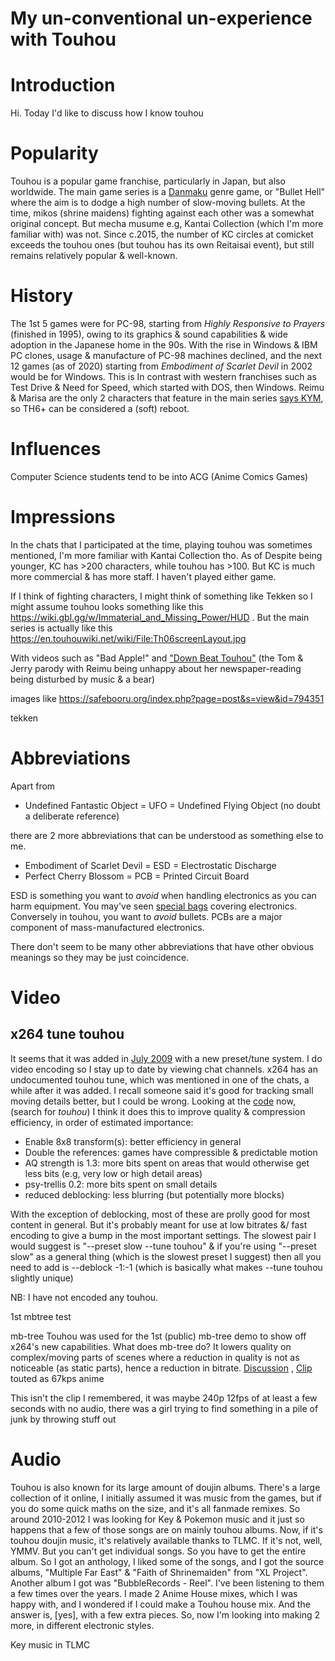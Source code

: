 # My un-conventional un-experience with Touhou

Introduction
===
Hi. Today I'd like to discuss how I know touhou

Popularity
===
Touhou is a popular game franchise, particularly in Japan, but also worldwide. The main game series is a [Danmaku](https://en.touhouwiki.net/wiki/Danmaku) genre game, or "Bullet Hell" where the aim is to dodge a high number of slow-moving bullets. At the time,  mikos (shrine maidens) fighting against each other was a somewhat original concept. But mecha musume e.g, Kantai Collection (which I'm more familiar with) was not. Since c.2015, the number of KC circles at comicket exceeds the touhou ones (but touhou has its own Reitaisai event), but still remains relatively popular & well-known. 

History
===
The 1st 5 games were for PC-98, starting from *Highly Responsive to Prayers* (finished in 1995), owing to its graphics & sound capabilities & wide adoption in the Japanese home in the 90s. With the rise in Windows & IBM PC clones, usage & manufacture of PC-98 machines declined, and the next 12 games (as of 2020) starting from *Embodiment of Scarlet Devil* in 2002 would be for Windows. This is In contrast with western franchises such as Test Drive & Need for Speed, which started with DOS, then Windows. Reimu & Marisa are the only 2 characters that feature in the main series [says KYM](https://knowyourmeme.com/memes/subcultures/touhou-project-%E6%9D%B1%E6%96%B9project), so TH6+ can be considered a (soft) reboot.

Influences
===
Computer Science students tend to be into ACG (Anime Comics Games)

Impressions
===
In the chats that I participated at the time, playing touhou was sometimes mentioned, I'm more familiar with Kantai Collection tho. As of Despite being younger, KC has >200 characters, while touhou has >100. But KC is much more commercial & has more staff. I haven't played either game.

If I think of fighting characters, I might think of something like Tekken so I might assume touhou looks something like this https://wiki.gbl.gg/w/Immaterial_and_Missing_Power/HUD . But the main series is actually like this https://en.touhouwiki.net/wiki/File:Th06screenLayout.jpg

With videos such as "Bad Apple!" and ["Down Beat Touhou"](https://www.youtube.com/watch?v=_iuwajdRwX4) (the Tom & Jerry parody with Reimu being unhappy about her newspaper-reading being disturbed by music & a bear)

images like https://safebooru.org/index.php?page=post&s=view&id=794351


tekken

Abbreviations
===
Apart from

- Undefined Fantastic Object = UFO = Undefined Flying Object (no doubt a deliberate reference)

there are 2 more abbreviations that can be understood as something else to me.

- Embodiment of Scarlet Devil = ESD = Electrostatic Discharge
- Perfect Cherry Blossom = PCB = Printed Circuit Board

ESD is something you want to *avoid* when handling electronics as you can harm equipment. You may've seen [special bags](https://en.wikipedia.org/wiki/Antistatic_bag) covering electronics. Conversely in touhou, you want to *avoid* bullets. PCBs are a major component of mass-manufactured electronics.

There don't seem to be many other abbreviations that have other obvious meanings so they may be just coincidence.



Video
===

x264 tune touhou
---
It seems that it was added in [July 2009](https://code.videolan.org/videolan/x264/-/commit/71b9d885aacd1cc86851248af6824ed0cd965d98) with a new preset/tune system.
I do video encoding so I stay up to date by viewing chat channels. x264 has an undocumented touhou tune, which was mentioned in one of the chats, a while after it was added. I recall someone said it's good for tracking small moving details better, but I could be wrong. Looking at the [code](https://code.videolan.org/videolan/x264/-/raw/master/common/base.c) now, (search for *touhou*) I think it does this to improve quality & compression efficiency, in order of estimated importance:
- Enable 8x8 transform(s): better efficiency in general
- Double the references: games have compressible & predictable motion
- AQ strength is 1.3: more bits spent on areas that would otherwise get less bits (e.g, very low or high detail areas)
- psy-trellis 0.2: more bits spent on small details
- reduced deblocking: less blurring (but potentially more blocks)

With the exception of deblocking, most of these are prolly good for most content in general. But it's probably meant for use at low bitrates &/ fast encoding to give a bump in the most important settings. The slowest pair I would suggest is "--preset slow --tune touhou" & if you're using "--preset slow" as a general thing (which is the slowest preset I suggest) then all you need to add is --deblock -1:-1 (which is basically what makes  --tune touhou slightly unique)

NB: I have not encoded any touhou.




1st mbtree test

mb-tree
Touhou was used for the 1st (public) mb-tree demo to show off x264's new capabilities. What does mb-tree do? It lowers quality on complex/moving parts of scenes where a reduction in quality is not as noticeable (as static parts), hence a reduction in bitrate. [Discussion](https://forum.doom9.org/showthread.php?t=148686) , [Clip](https://cdn.discordapp.com/attachments/505520008357740564/732910448956932137/UltraLowBitrateAnime.mp4) touted as 67kps anime

This isn't the clip I remembered, it was maybe 240p 12fps of at least a few seconds with no audio,  there was a girl trying to find something in a pile of junk by throwing stuff out 

Audio
===
Touhou is also known for its large amount of doujin albums. There's a large collection of it online, I initially assumed it was music from the games, but if you do some quick maths on the size, and it's all fanmade remixes. So around 2010-2012 I was looking for Key & Pokemon music and it just so happens that a few of those songs are on mainly touhou albums. Now, if it's touhou doujin music, it's relatively available thanks to TLMC. If it's not, well, YMMV. But you can't get individual songs. So you have to get the entire album. So I got an anthology, I liked some of the songs, and I got the source albums, "Multiple Far East" & "Faith of Shrinemaiden" from "XL Project". Another album I got was "BubbleRecords - Reel". I've been listening to them a few times over the years. I made 2 Anime House mixes, which I was happy with, and I wondered if I could make a Touhou house mix. And the answer is, [yes], with a few extra pieces. So, now I'm looking into making 2 more, in different electronic styles.

Key music in TLMC